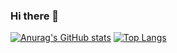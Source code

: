 ### Hi there 👋

[![Anurag's GitHub stats](https://github-readme-stats.vercel.app/api?username=Amoreiza&count_private=true&theme=rose_pine)](url)
[![Top Langs](https://github-readme-stats.vercel.app/api/top-langs/?username=Amoreiza&theme=panda&layout=compact)](https://github.com/Amoreiza/github-readme-stats)



<!--**Amoreiza/Amoreiza** is a ✨ _special_ ✨ repository because its `README.md` (this file) appears on your GitHub profile.

Here are some ideas to get you started:

- 🔭 I’m currently working on ...
- 🌱 I’m currently learning ...
- 👯 I’m looking to collaborate on ...
- 🤔 I’m looking for help with ...
- 💬 Ask me about ...
- 📫 How to reach me: ...
- 😄 Pronouns: ...
- ⚡ Fun fact: ...
-->
